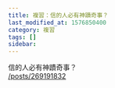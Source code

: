 ```yaml
---
title: 複習：信的人必有神蹟奇事？
last_modified_at: 1576850400
category: 複習
tags: []
sidebar: 
---
```


<p>信的人必有神蹟奇事？<br/>
<a href="/posts/269191832" target="_blank">/posts/269191832</a></p>
<p> </p>
